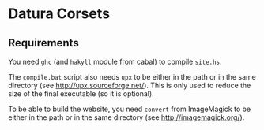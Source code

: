 Datura Corsets
==============

## Requirements

You need `ghc` (and `hakyll` module from cabal) to compile `site.hs`.

The `compile.bat` script also needs `upx` to be either in the path or in the same directory (see http://upx.sourceforge.net/).
This is only used to reduce the size of the final executable (so it is optional).

To be able to build the website, you need `convert` from ImageMagick to be either in the path or in the same directory (see http://imagemagick.org/).

